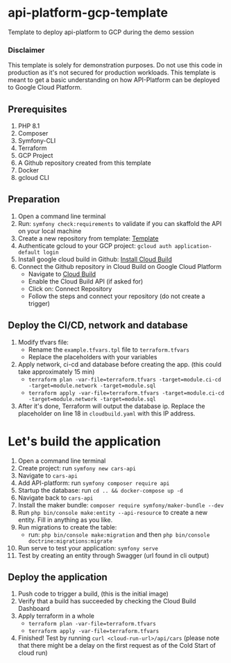 # api-platform-gcp-template
Template to deploy api-platform to GCP during the demo session

### Disclaimer

This template is solely for demonstration purposes. Do not use this code in production as it's not secured for production workloads.
This template is meant to get a basic understanding on how API-Platform can be deployed to Google Cloud Platform.

## Prerequisites
1. PHP 8.1 
2. Composer 
3. Symfony-CLI 
4. Terraform 
5. GCP Project 
6. A Github repository created from this template
7. Docker 
8. gcloud CLI

## Preparation

1. Open a command line terminal
2. Run: `symfony check:requirements` to validate if you can skaffold the API on your local machine
2. Create a new repository from template: [Template](https://github.com/daanheikens/api-platform-gcp-template)
2. Authenticate gcloud to your GCP project: `gcloud auth application-default login`
3. Install google cloud build in Github: [Install Cloud Build](https://github.com/marketplace/google-cloud-build)
4. Connect the Github repository in Cloud Build on Google Cloud Platform
    - Navigate to [Cloud Build](https://console.cloud.google.com/cloud-build/triggers)
    - Enable the Cloud Build API (if asked for)
    - Click on: Connect Repository
    - Follow the steps and connect your repository (do not create a trigger)

## Deploy the CI/CD, network and database
1. Modify tfvars file:
   - Rename the `example.tfvars.tpl` file to `terraform.tfvars`
   - Replace the placeholders with your variables
2. Apply network, ci-cd and database before creating the app. (this could take approximately 15 min)
   - `terraform plan -var-file=terraform.tfvars -target=module.ci-cd -target=module.network -target=module.sql`
   - `terraform apply -var-file=terraform.tfvars -target=module.ci-cd -target=module.network -target=module.sql`
3. After it's done, Terraform will output the database ip. Replace the placeholder on line 18 in `cloudbuild.yaml` with this IP address.

# Let's build the application

1. Open a command line terminal
2. Create project: run `symfony new cars-api`
3. Navigate to `cars-api`
4. Add API-platform: run `symfony composer require api`
5. Startup the database: run `cd .. && docker-compose up -d`
6. Navigate back to `cars-api`
7. Install the maker bundle: `composer require symfony/maker-bundle --dev`
8. Run `php bin/console make:entity --api-resource` to create a new entity. Fill in anything as you like.
9. Run migrations to create the table:
   - run: `php bin/console make:migration` and then `php bin/console doctrine:migrations:migrate`
10. Run serve to test your application: `symfony serve`
11. Test by creating an entity through Swagger (url found in cli output)

## Deploy the application

1. Push code to trigger a build, (this is the initial image)
2. Verify that a build has succeeded by checking the Cloud Build Dashboard
3. Apply terraform in a whole
   - `terraform plan -var-file=terraform.tfvars`
   - `terraform apply -var-file=terraform.tfvars`
5. Finished! Test by running `curl <cloud-run-url>/api/cars` (please note that there might be a delay on the first request as of the Cold Start of cloud run)
